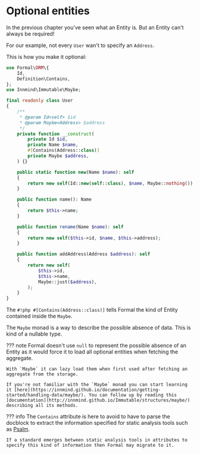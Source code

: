 # Optional entities

In the previous chapter you've seen what an Entity is. But an Entity can't always be required!

For our example, not every `User` wan't to specify an `Address`.

This is how you make it optional:

```php title="User.php" hl_lines="3 5 11 16 17 20 22 35-42"
use Formal\ORM\{
    Id,
    Definition\Contains,
};
use Innmind\Immutable\Maybe;

final readonly class User
{
    /**
     * @param Id<self> $id
     * @param Maybe<Address> $address
     */
    private function __construct(
        private Id $id,
        private Name $name,
        #[Contains(Address::class)]
        private Maybe $address,
    ) {}

    public static function new(Name $name): self
    {
        return new self(Id::new(self::class), $name, Maybe::nothing());
    }

    public function name(): Name
    {
        return $this->name;
    }

    public function rename(Name $name): self
    {
        return new self($this->id, $name, $this->address);
    }

    public function addAddress(Address $address): self
    {
        return new self(
            $this->id,
            $this->name,
            Maybe::just($address),
        );
    }
}
```

The `#!php #[Contains(Address::class)]` tells Formal the kind of Entity contained inside the `Maybe`.

The `Maybe` monad is a way to describe the possible absence of data. This is kind of a nullable type.

??? note
    Formal doesn't use `null` to represent the possible absence of an Entity as it would force it to load all optional entities when fetching the aggregate.

    With `Maybe` it can lazy load them when first used after fetching an aggregate from the storage.

    If you're not familiar with the `Maybe` monad you can start learning it [here](https://innmind.github.io/documentation/getting-started/handling-data/maybe/). You can follow up by reading this [documentation](http://innmind.github.io/Immutable/structures/maybe/) describing all its methods.

??? info
    The `Contains` attribute is here to avoid to have to parse the docblock to extract the information specified for static analysis tools such as [Psalm](http://psalm.dev).

    If a standard emerges between static analysis tools in attributes to specify this kind of information then Formal may migrate to it.
